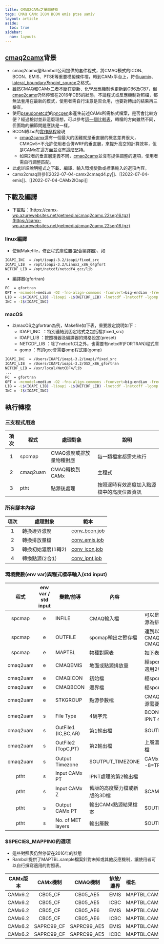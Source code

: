 ```yaml
---
title: CMAQ2CAMx之單向轉換
tags: CMAQ CAMx ICON BCON emis ptse uamiv
layout: article
aside:
  toc: true
sidebar:
  nav: layouts
---
```


## [cmaq2camx][cmaq2camx]背景
- cmaq2camx是Ramboll公司提供的套件程式，將CMAQ模式的ICON、BCON、EMIS、PTSE等重要模擬條件檔，轉到CAMx平台上，符合[uamiv][uamiv]、[lateral_boundary][bnd]及[point_source][pnc_camx]之格式。
- 雖然CMAQ和CAMx二者不斷在更新、化學反應機制也更新到CB6及CB7，但[cmaq2camx][cmaq2camx]仍然停留在2016年CB5的狀態，不論程式或反應機制對照檔，都無法套用在最新的模式，使用者需自行注意是否合用，也要對轉出的結果再三檢查。
- 使用[pseudonetcdf][pseudonetcdf]的[pncgen][pncgen]來產生前述CAMx所需格式檔案，是否會比較方便？經過檢討並非這麼理想，可以參考[這一個比較表][camx2ioapivspncgen]，轉檔的方向雖然不同，但面臨的細節問題應該是一樣。
- BCON轉.bc的[實作歷程](https://sinotec2.github.io/FAQ/2022/06/29/SlimCMAQ2CAMx.html)發現
  - [cmaq2camx][cmaq2camx]還有一個最大的困難就是垂直層的概念差異很大，CMAQv5+不允許使用者合併WRF的垂直層，來提升高空的計算效率，但是CAMx在這方面並沒有這麼堅持。
  - 如果2者的垂直層定義不同，[cmaq2camx][cmaq2camx]並沒有提供調整的選項，使用者需自行調整匹配。
- 此處詳細說明程式之下載、編譯、輸入環境變數或標準輸入的選項內容。
- camx2cmaq詳參[[2022-07-04-camx2cmaqd4.py]]、[[2022-07-04-emis]]、[[2022-07-04-CAMx2IOapi]]

## 下載及編譯

- 下載點：[https://camx-wp.azurewebsites.net/getmedia/cmaq2camx.22sep16.tgz](https://camx-wp.azurewebsites.net/getmedia/cmaq2camx.22sep16.tgz)

### linux編譯
- 使用Makefile，修正程式庫位置(配合編譯器)，如

```bash
IOAPI_INC  = /opt/ioapi-3.2/ioapi/fixed_src
IOAPI_LIB  = /opt/ioapi-3.2/Linux2_x86_64gfort
NETCDF_LIB = /opt/netcdf/netcdf4_gcc/lib
```
- 編譯器(gfortran)

```bash
FC  = gfortran
OPT = -mcmodel=medium -O2 -fno-align-commons -fconvert=big-endian -frecord-marker=4 -ffixed-line-length-0
LIB = -L$(IOAPI_LIB) -lioapi -L$(NETCDF_LIB) -lnetcdf -lnetcdff -lgomp
INC = -I$(IOAPI_INC)
```

### macOS
- 以macOS之gfortran為例，Makefile如下表，重要設定說明如下：
  - IOAPI_INC  ：特別連結到固定格式之包括檔(fixed_src)
  - IOAPI_LIB ：按照機器及編譯器的規格設定(preset)
  - NETCDF_LIB ：除了netcdf(C)之外，也需要有netcdff(FORTRAN)程式庫
  - gomp ：有的gcc會需要omp程式庫(gomp)

```bash
IOAPI_INC  = /Users/IOAPI/ioapi-3.2/ioapi/fixed_src
IOAPI_LIB  = /Users/IOAPI/ioapi-3.2/OSX_x86_gfortran
NETCDF_LIB = /usr/local/NetCDF4/lib
...
FC  = gfortran
OPT = -mcmodel=medium -O2 -fno-align-commons -fconvert=big-endian -frecord-marker=4 -ffixed-line-length-0
LIB = -L$(IOAPI_LIB) -lioapi -L$(NETCDF_LIB) -lnetcdf -lnetcdff -lgomp
INC = -I$(IOAPI_INC)
```
## 執行轉檔
### 三支程式用途

項次|程式|處理對象|說明
:-:|-|-|-
1|spcmap|CMAQ濃度或排放量物種對應|每一類檔案都需先執行
2|cmaq2uam|CMAQ轉換到CAMx|主程式
3|ptht|點源後處理|按照逐時有效高度加入點源檔中的高度位置資訊

### 所有腳本內容

項次|處理對象|範本
:-:|-|-
1|轉換邊界濃度|[conv_bcon.job](https://github.com/sinotec2/Focus-on-Air-Quality/blob/main/GridModels/POST/conv_bcon.job) 
2|轉換排放量檔|[conv_emis.job](https://github.com/sinotec2/Focus-on-Air-Quality/blob/main/GridModels/POST/conv_emis.job) 
3|轉換初始濃度(1轉2)|[conv_icon.job](https://github.com/sinotec2/Focus-on-Air-Quality/blob/main/GridModels/POST/conv_icon.job) 
4|轉換點源(2合1)|[conv_ipnt.job](https://github.com/sinotec2/Focus-on-Air-Quality/blob/main/GridModels/POST/conv_ipnt.job) 

### 環境變數(env var)與程式標準輸入(std input)

程式|env var / std input|變數/前導|內容|說明
:-:|:-:|-|-|-
spcmap|e|INFILE|CMAQ輸入檔|可以是前述4種檔案(點源為排放量檔)
spcmap|e|OUTFILE|spcmap輸出之暫存檔|連到以下CMAQEMIS, CMAQICON, CMAQBCON|最終會將其移除
spcmap|e|MAPTBL|物種對照表|如[下表](https://sinotec2.github.io/FAQ/2022/06/29/SlimCMAQ2CAMx.html#species_mapping的選項)|
cmaq2uam|e|CMAQEMIS|地面或點源排放量|經spcmap轉換結果，適用2者排放量檔
cmaq2uam|e|CMAQICON|初始檔|經spcmap轉換結果
cmaq2uam|e|CMAQBCON|邊界檔|經spcmap轉換結果
cmaq2uam|e|STKGROUP|點源參數檔|CMAQ原始檔。只有點源需要
cmaq2uam|s|File Type|4碼字元|BCON, ICON, EMIS, IPNT 4擇1
cmaq2uam|s|OutFile1 (IC,BC,AR)|第1輸出檔|$OUTPUT_CAMx_BC
cmaq2uam|s|OutFile2 (TopC,PT) |第2輸出檔|上層濃度或CAMx點源檔
cmaq2uam|s|Output Timezone|$OUTPUT_TIMEZONE|CAMx時區8=PST, -8=TPE
ptht|s|Input CAMx PT|IPNT處理的第2輸出檔|
ptht|s|Input CAMx Z|舊版的高度壓力檔或新版的3D檔|$CAMx_HEIGHT
ptht|s|Output CAMx PT|輸出CAMx點源結果檔案|$OUTPUT_CAMx_PNT
ptht|s|No. of MET layers|輸出層數|$OUTPUT_N_LAYERS

### $SPECIES_MAPPING的選項
- 這些對照表仍然停留在2016年的狀態
- Ramboll提供了MAPTBL.sample檔案針對未知或其他反應機制，讓使用者可以自行撰寫適用的對照表。

|CAMx版本|CAMx機制|CMAQ機制|排放/邊界|檔名|
|:-:|:-:|:-:|:-:|:-|
|CAMx6.2|CB05_CF|CB05_AE5|EMIS|MAPTBL.CAMx6.2_CB05_CF.CMAQ_CB05_AE5_EMIS| 
|CAMx6.2|CB05_CF|CB05_AE5|ICBC|MAPTBL.CAMx6.2_CB05_CF.CMAQ_CB05_AE5_ICBC|
|CAMx6.2|CB05_CF|CB05_AE6|EMIS|MAPTBL.CAMx6.2_CB05_CF.CMAQ_CB05_AE6_EMIS|
|CAMx6.2|CB05_CF|CB05_AE6|ICBC|MAPTBL.CAMx6.2_CB05_CF.CMAQ_CB05_AE6_ICBC|
|CAMx6.2|SAPRC99_CF|SAPRC99_AE5|EMIS|MAPTBL.CAMx6.2_SAPRC99_CF.CMAQ_SAPRC99_AE5_EMIS|
|CAMx6.2|SAPRC99_CF|SAPRC99_AE5|ICBC|MAPTBL.CAMx6.2_SAPRC99_CF.CMAQ_SAPRC99_AE5_ICBC|

[cmaq2camx]: <https://camx-wp.azurewebsites.net/getmedia/cmaq2camx.22sep16.tgz> "CMAQ2CAMx converts CMAQ-formatted emissions and IC/BC files to CAMx Fortran binary formats.  See README and job scripts for more information.  You will need IO-API and netCDF libraries to compile and run this program.  Updated 8 April 2016 to process CAMx Polar and Mercator projections.  Updated 22 September 2016 to fix a minor bug checking map projection type for in-line point source files."
[uamiv]: <https://github.com/sinotec2/camxruns/wiki/CAMx(UAM)的檔案格式> "CAMx所有二進制 I / O文件的格式，乃是遵循早期UAM(城市空氣流域模型EPA，1990年）建立的慣例。 該二進制文件包含4筆不隨時間改變的表頭記錄，其後則為時間序列的數據記錄。詳見CAMx(UAM)的檔案格式"
[bnd]: <https://sinotec2.github.io/FAQ/2022/06/27/CAMx_BC.html#uamiv與lateral_boundary格式內容之比較> "uamiv與lateral_boundary格式內容之比較"
[pnc_camx]: <https://sinotec2.github.io/Focus-on-Air-Quality/utilities/netCDF/pncgen/#camx> "FAQ -> Utilitie -> NetCDF Relatives -> ncgen & pncgen -> CAMx"
[pseudonetcdf]: <https://github.com/barronh/pseudonetcdf/blob/master/scripts/pncgen> "PseudoNetCDF provides read, plot, and sometimes write capabilities for atmospheric science data formats including: CAMx (www.camx.org), RACM2 box-model outputs, Kinetic Pre-Processor outputs, ICARTT Data files (ffi1001), CMAQ Files, GEOS-Chem Binary Punch/NetCDF files, etc. visit  barronh /pseudonetcdf @GitHub."
[pncgen]: <https://sinotec2.github.io/Focus-on-Air-Quality/utilities/netCDF/pncgen/#pncgen> "FAQ -> Utilitie -> NetCDF Relatives -> ncgen & pncgen -> pncgen"
[camx2ioapivspncgen]: <https://sinotec2.github.io/FAQ/2022/07/04/CAMx2IOapi.html#camx2ioapi與pncgen之間的差異比較> "FAQ -> CAMx2IOAPI檔案之轉換 -> CAMx2IOAPI與pncgen之間的差異比較"